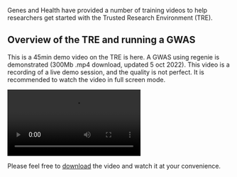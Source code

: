 Genes and Health have provided a number of training videos to help researchers get started with the Trusted Research Environment (TRE). 


## Overview of the TRE and running a GWAS
This is a 45min demo video on the TRE is here. A GWAS using regenie is demonstrated (300Mb .mp4 download, updated 5 oct 2022). This video is a recording of a live demo session, and the quality is not perfect. It is recommended to watch the video in full screen mode.

![type:video](videos/gwas.mp4)

Please feel free to [download](https://www.dropbox.com/s/k6h5botp53xk3l6/TRE%20Training-20220928_160450-Meeting%20Recording.mp4?dl=0) the video and watch it at your convenience.